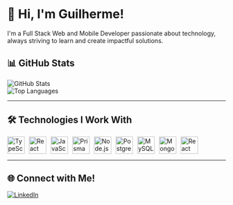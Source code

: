 # 👋 Hi, I'm Guilherme!  

I'm a Full Stack Web and Mobile Developer passionate about technology, always striving to learn and create impactful solutions.  

## 📊 GitHub Stats

![GitHub Stats](https://github-readme-stats.vercel.app/api?username=guitxdasilva&show_icons=true&theme=radical)  
![Top Languages](https://github-readme-stats.vercel.app/api/top-langs/?username=guitxdasilva&layout=compact&theme=radical)  

---

## 🛠️ Technologies I Work With

<div style="display: flex; flex-wrap: wrap; gap: 10px;">
  <img src="https://cdn.jsdelivr.net/gh/devicons/devicon/icons/typescript/typescript-original.svg" width="40" height="40" alt="TypeScript"/>
  <img src="https://cdn.jsdelivr.net/gh/devicons/devicon/icons/react/react-original.svg" width="40" height="40" alt="React"/>
  <img src="https://cdn.jsdelivr.net/gh/devicons/devicon/icons/javascript/javascript-original.svg" width="40" height="40" alt="JavaScript"/>
  <img src="https://avatars.githubusercontent.com/u/17219288?s=200&v=4" width="40" height="40" alt="Prisma"/>
  <img src="https://cdn.jsdelivr.net/gh/devicons/devicon/icons/nodejs/nodejs-original.svg" width="40" height="40" alt="Node.js"/>
  <img src="https://cdn.jsdelivr.net/gh/devicons/devicon/icons/postgresql/postgresql-original.svg" width="40" height="40" alt="PostgreSQL"/>
  <img src="https://cdn.jsdelivr.net/gh/devicons/devicon/icons/mysql/mysql-original.svg" width="40" height="40" alt="MySQL"/>
  <img src="https://cdn.jsdelivr.net/gh/devicons/devicon/icons/mongodb/mongodb-original.svg" width="40" height="40" alt="MongoDB"/>
  <img src="https://cdn.jsdelivr.net/gh/devicons/devicon/icons/react/react-original.svg" width="40" height="40" alt="React Native"/>
</div>

---

## 🌐 Connect with Me!

[![LinkedIn](https://img.shields.io/badge/LinkedIn-0077B5?style=for-the-badge&logo=linkedin&logoColor=white)](https://www.br.linkedin.com/in/guilherme-tx-silva/)
